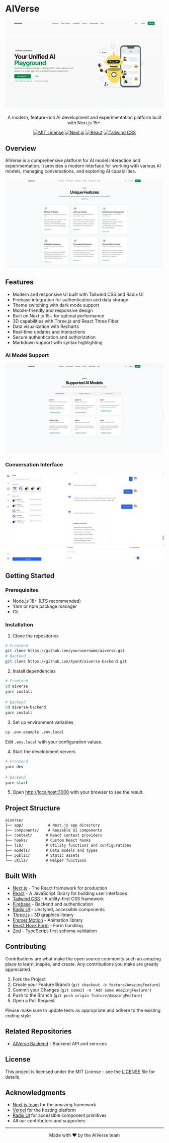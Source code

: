 # AIVerse

<div align="center">

![AIVerse](https://raw.githubusercontent.com/XyonX/portfolio-content/main/Portfolios/aiverse/images/aiverse-thumbnail.png)

A modern, feature-rich AI development and experimentation platform built with Next.js 15+.

[![MIT License](https://img.shields.io/badge/License-MIT-green.svg)](https://choosealicense.com/licenses/mit/)
[![Next.js](https://img.shields.io/badge/Next.js-15.1.6-black)](https://nextjs.org/)
[![React](https://img.shields.io/badge/React-19.0.0-blue)](https://reactjs.org/)
[![Tailwind CSS](https://img.shields.io/badge/Tailwind_CSS-3.4.1-38B2AC)](https://tailwindcss.com/)

</div>

## Overview

AIVerse is a comprehensive platform for AI model interaction and experimentation. It provides a modern interface for working with various AI models, managing conversations, and exploring AI capabilities.

![Features Overview](https://raw.githubusercontent.com/XyonX/portfolio-content/main/Portfolios/aiverse/images/features.png)

## Features

- Modern and responsive UI built with Tailwind CSS and Radix UI
- Firebase integration for authentication and data storage
- Theme switching with dark mode support
- Mobile-friendly and responsive design
- Built on Next.js 15+ for optimal performance
- 3D capabilities with Three.js and React Three Fiber
- Data visualization with Recharts
- Real-time updates and interactions
- Secure authentication and authorization
- Markdown support with syntax highlighting

### AI Model Support

![Supported Models](https://raw.githubusercontent.com/XyonX/portfolio-content/main/Portfolios/aiverse/images/supported-models.png)

### Conversation Interface

![Conversation Interface](https://raw.githubusercontent.com/XyonX/portfolio-content/main/Portfolios/aiverse/images/conversation_area.png)

## Getting Started

### Prerequisites

- Node.js 18+ (LTS recommended)
- Yarn or npm package manager
- Git

### Installation

1. Clone the repositories
```bash
# Frontend
git clone https://github.com/yourusername/aiverse.git
# Backend
git clone https://github.com/XyonX/aiverse-backend.git
```

2. Install dependencies
```bash
# Frontend
cd aiverse
yarn install

# Backend
cd aiverse-backend
yarn install
```

3. Set up environment variables
```bash
cp .env.example .env.local
```
Edit `.env.local` with your configuration values.

4. Start the development servers
```bash
# Frontend
yarn dev

# Backend
yarn start
```

5. Open [http://localhost:3000](http://localhost:3000) with your browser to see the result.

## Project Structure

```
aiverse/
├── app/           # Next.js app directory
├── components/    # Reusable UI components
├── context/      # React context providers
├── hooks/        # Custom React hooks
├── lib/          # Utility functions and configurations
├── models/       # Data models and types
├── public/       # Static assets
└── utils/        # Helper functions
```

## Built With

- [Next.js](https://nextjs.org/) - The React framework for production
- [React](https://reactjs.org/) - A JavaScript library for building user interfaces
- [Tailwind CSS](https://tailwindcss.com/) - A utility-first CSS framework
- [Firebase](https://firebase.google.com/) - Backend and authentication
- [Radix UI](https://www.radix-ui.com/) - Unstyled, accessible components
- [Three.js](https://threejs.org/) - 3D graphics library
- [Framer Motion](https://www.framer.com/motion/) - Animation library
- [React Hook Form](https://react-hook-form.com/) - Form handling
- [Zod](https://zod.dev/) - TypeScript-first schema validation

## Contributing

Contributions are what make the open source community such an amazing place to learn, inspire, and create. Any contributions you make are greatly appreciated.

1. Fork the Project
2. Create your Feature Branch (`git checkout -b feature/AmazingFeature`)
3. Commit your Changes (`git commit -m 'Add some AmazingFeature'`)
4. Push to the Branch (`git push origin feature/AmazingFeature`)
5. Open a Pull Request

Please make sure to update tests as appropriate and adhere to the existing coding style.

## Related Repositories

- [AIVerse Backend](https://github.com/XyonX/aiverse-backend) - Backend API and services

## License

This project is licensed under the MIT License - see the [LICENSE](LICENSE) file for details.

## Acknowledgments

- [Next.js team](https://nextjs.org/) for the amazing framework
- [Vercel](https://vercel.com) for the hosting platform
- [Radix UI](https://www.radix-ui.com/) for accessible component primitives
- All our contributors and supporters

---

<div align="center">
Made with ❤️ by the AIVerse team
</div>
